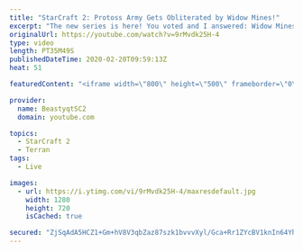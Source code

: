 ```yaml
---
title: "StarCraft 2: Protoss Army Gets Obliterated by Widow Mines!"
excerpt: "The new series is here! You voted and I answered: Widow Mines & Ravens to Grandmaster has arrived!  #WidowMineRaven #Beastyqt #StarCraft2 #SC2  Feel free to let me know if you have any suggestions for future videos. I hope you guys enjoy this one!  Check out my stream on Twitch if you enjoy my YouTube"
originalUrl: https://youtube.com/watch?v=9rMvdk25H-4
type: video
length: PT35M49S
publishedDateTime: 2020-02-20T09:59:13Z
heat: 51

featuredContent: "<iframe width=\"800\" height=\"500\" frameborder=\"0\" src=\"https://www.youtube.com/embed/9rMvdk25H-4\" allow=\"accelerometer; autoplay; encrypted-media; gyroscope; picture-in-picture\" allowfullscreen></iframe>"

provider:
  name: BeastyqtSC2
  domain: youtube.com

topics:
  - StarCraft 2
  - Terran
tags:
  - Live

images:
  - url: https://i.ytimg.com/vi/9rMvdk25H-4/maxresdefault.jpg
    width: 1280
    height: 720
    isCached: true

secured: "ZjSqAdA5HCZ1+Gm+hV8V3qbZaz87szk1bvvvXyl/Gca+Rr1ZYcBV1knIn64YhLs3k4xkp+6VmoQWioG6fJrltSP0VfRdkBCHiMPd3AboYX9K0FxRkk0eJ/gNFicxzs7CUGz9JW8mftV08rw9vS3Qslwl97EJvH/sWxhHwbiFIjl2xxuzO8IP4l9cOQWBqWJeuYfELN6e/HnvMC9IceNeLpue9UmSXNUYAzrR3yLvYPuoR/84lny4kuw2VuVz70D1JL/x/f97mO/5F7iY9Eitgxz9QwViMgWGq0W2mz/dJxmazZjsGcQp92LRtZdj/5M9BKMOOAG6UQooTyB92QvQ0ABN++nT3LzBKQtNbLBQsjuzuUfZBHRB9vwFxm8Xnq8HrFS98+nue/tTld2u1oSLfpNqEYFmZSGKi5x/kiyymJE=;70uVCPMpLcgVefscovwFUQ=="
---
```


